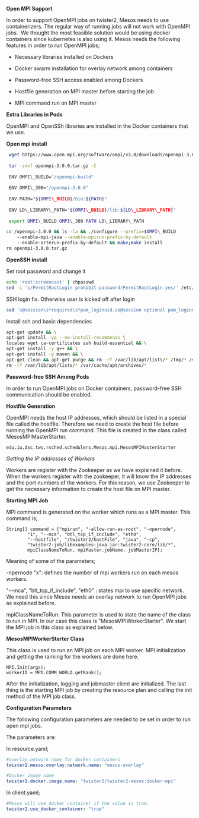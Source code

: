 **Open MPI Support**

In order to support OpenMPI jobs on twister2, Mesos needs to use
containerizers. The regular way of running jobs will not work with
OpenMPI jobs.  We thought the most feasible solution would be using
docker containers since kubernetes is also using it. Mesos needs the
following features in order to run OpenMPI jobs;

-   Necessary libraries installed on Dockers

-   Docker swarm installation for overlay network among containers

-   Password-free SSH access enabled among Dockers

-   Hostfile generation on MPI master before starting the job

-   MPI command run on MPI master

**Extra Libraries in Pods**

OpenMPI and OpenSSh libraries are installed in the Docker containers
that we use.

**Open mpi install**

```bash
 wget https://www.open-mpi.org/software/ompi/v3.0/downloads/openmpi-3.0.0.tar.gz
 
 tar -zxvf openmpi-3.0.0.tar.gz -C
 
 ENV OMPI\_BUILD="/openmpi-build"
 
 ENV OMPI\_300="/openmpi-3.0.0"
 
 ENV PATH="${OMPI\_BUILD}/bin:${PATH}"
 
 ENV LD\_LIBRARY\_PATH="${OMPI\_BUILD}/lib:${LD\_LIBRARY\_PATH}"
 
 export OMPI\_BUILD OMPI\_300 PATH LD\_LIBRARY\_PATH
```

```bash
cd /openmpi-3.0.0 && ls -la && ./configure --prefix=$OMPI\_BUILD
    --enable-mpi-java --enable-mpirun-prefix-by-default
    --enable-orterun-prefix-by-default && make;make install
rm openmpi-3.0.0.tar.gz
```

**OpenSSH install**
  
Set root password and change it
 
```bash
echo 'root:screencast' | chpasswd
sed -i 's/PermitRootLogin prohibit-password/PermitRootLogin yes/' /etc/ssh/sshd_config
```

SSH login fix. Otherwise user is kicked off after login

```bash
sed 's@session\s*required\s*pam_loginuid.so@session optional pam_loginuid.so@g' -i /etc/pam.d/sshd
```

Install ssh and basic dependencies

```bash
apt-get update && \
apt-get install -yq --no-install-recommends \
locales wget ca-certificates ssh build-essential && \
apt-get install -y g++ && \
apt-get install -y maven && \
apt-get clean && apt-get purge && rm -rf /var/lib/apt/lists/* /tmp/* /var/tmp/* \
rm -rf /var/lib/apt/lists/* /var/cache/apt/archives/*
```

**Password-free SSH Among Pods**

In order to run OpenMPI jobs on Docker containers, password-free SSH
communication should be enabled.

**Hostfile Generation**

OpenMPI needs the host IP addresses, which should be listed in a special
file called the hostfile. Therefore we need to create the host file
before running the OpenMPI run command. This file is created in the
class called MesosMPIMasterStarter.

```text
edu.iu.dsc.tws.rsched.schedulers.Mesos.mpi.MesosMPIMasterStarter
```

*Getting the IP addresses of Workers*

Workers are register with the Zookeeper as we have explained it before.
When the workers register with the zookeeper, it will know the IP
addresses and the port numbers of the workers. For this reason, we use
Zookeeper to get the necessary information to create the host file on
MPI master.

**Starting MPI Job**

MPI command is generated on the worker which runs as a MPI master. This
command is;

```text
String[] command = {"mpirun", "-allow-run-as-root", "-npernode",
        "1", "--mca", "btl_tcp_if_include", "eth0",
        "--hostfile", "/twister2/hostFile", "java", "-cp",
        "twister2-job/libexamples-java.jar:twister2-core/lib/*",
        mpiClassNameToRun, mpiMaster.jobName, jobMasterIP};
```

Meaning of some of the parameters;

-npernode "x": defines the number of mpi workers run on each mesos
workers.

"--mca", "btl\_tcp\_if\_include", "eth0" : states mpi to use
specific network. We need this since Mesos needs an overlay network to
run OpenMPI jobs as explained before.

mpiClassNameToRun: This parameter is used to state the name of the class
to run in MPI. In our case this class is "MesosMPIWorkerStarter". We
start the MPI job in this class as explained below.

**MesosMPIWorkerStarter Class**

This class is used to run an MPI job on each MPI worker. MPI
initialization and getting the ranking for the workers are done here.

```text
MPI.Init(args);
workerID = MPI.COMM_WORLD.getRank();
```

After the initialization, logging and jobmaster client are initialized.
The last thing is the starting MPI job by creating the resource plan and
calling the init method of the MPI job class.

**Configuration Parameters**

The following configuration parameters are needed to be set in order to
run open mpi jobs.

The parameters are:

In resource.yaml;

```yaml
#overlay network name for docker containers
twister2.mesos.overlay.network.name: "mesos-overlay"

#Docker image name
twister2.docker.image.name: "twister2/twister2-mesos:docker-mpi"
```

In client.yaml;

```yaml
#Mesos will use docker container if the value is true.
twister2.use_docker_container: "true"
```

